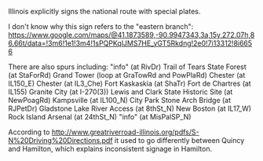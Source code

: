 Illinois explicitly signs the national route with special plates.

I don't know why this sign refers to the "eastern branch": https://www.google.com/maps/@41.1873589,-90.9947343,3a,15y,272.07h,86.66t/data=!3m6!1e1!3m4!1sPQPKqlJMS7HE_yGT5Rkdng!2e0!7i13312!8i6656

There are also spurs including:
"info" (at RivDr)
Trail of Tears State Forest (at StaForRd)
Grand Tower (loop at GraTowRd and PowPlaRd)
Chester (at IL150_E)
Chester (at IL3_Che)
Fort Kaskaskia (at ShaTr)
Fort de Chartres (at IL155)
Granite City (at I-270(3))
Lewis and Clark State Historic Site (at NewPoagRd)
Kampsville (at IL100_N)
City Park Stone Arch Bridge (at RJPetDr)
Gladstone Lake
River Access (at 8thSt_N)
New Boston (at IL17_W)
Rock Island Arsenal (at 24thSt_N)
"info" (at MisPalSP_N)

According to http://www.greatriverroad-illinois.org/pdfs/S-N%20Driving%20Directions.pdf it used to go differently between Quincy and Hamilton, which explains inconsistent signage in Hamilton.
